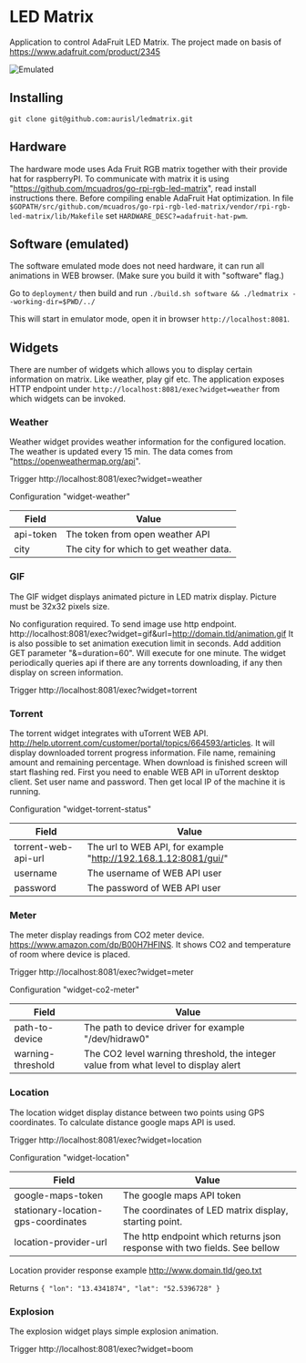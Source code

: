 # LED Matrix

Application to control AdaFruit LED Matrix. The project made on basis of https://www.adafruit.com/product/2345

![Emulated](https://d1sz9tkli0lfjq.cloudfront.net/items/0A0z1B3y320i1M3p2F1f/Screen%20Recording%202019-10-24%20at%2010.54%20AM.gif, "Emulated")

## Installing

`git clone git@github.com:aurisl/ledmatrix.git`

## Hardware

The hardware mode uses Ada Fruit RGB matrix together with their provide hat for raspberryPI.
To communicate with matrix it is using "https://github.com/mcuadros/go-rpi-rgb-led-matrix", read install instructions there.
Before compiling enable AdaFruit Hat optimization.
In file `$GOPATH/src/github.com/mcuadros/go-rpi-rgb-led-matrix/vendor/rpi-rgb-led-matrix/lib/Makefile` set `HARDWARE_DESC?=adafruit-hat-pwm`.

## Software (emulated)

The software emulated mode does not need hardware, it can run all animations in WEB browser. (Make sure you build it with "software" flag.)

Go to `deployment/` then build and run
`./build.sh software && ./ledmatrix --working-dir=$PWD/../`

This will start in emulator mode, open it in browser `http://localhost:8081`.

## Widgets

There are number of widgets which allows you to display certain information on matrix. Like weather, play gif etc.
The application exposes HTTP endpoint under `http://localhost:8081/exec?widget=weather` from which widgets can be invoked.

### Weather

Weather widget provides weather information for the configured location. 
The weather is updated every 15 min. The data comes from "https://openweathermap.org/api".

Trigger  http://localhost:8081/exec?widget=weather

Configuration "widget-weather"

| Field        | Value
|--------------|------------
| api-token    | The token from open weather API
| city         | The city for which to get weather data.

### GIF

The GIF widget displays animated picture in LED matrix display. Picture must be 32x32 pixels size.

No configuration required. To send image use http endpoint. http://localhost:8081/exec?widget=gif&url=http://domain.tld/animation.gif
It is also possible to set animation execution limit in seconds. Add addition GET parameter "&=duration=60". Will execute for one minute.
The widget periodically queries api if there are any torrents downloading, if any then display on screen information.

Trigger http://localhost:8081/exec?widget=torrent

### Torrent

The torrent widget integrates with uTorrent WEB API. http://help.utorrent.com/customer/portal/topics/664593/articles.
It will display downloaded torrent progress information. File name, remaining amount and remaining percentage. 
When download is finished screen will start flashing red. First you need to enable WEB API in uTorrent desktop client. 
Set user name and password. Then get local IP of the machine it is running. 

Configuration "widget-torrent-status"

| Field          | Value
|----------------|--------------------
| torrent-web-api-url | The url to WEB API, for example "http://192.168.1.12:8081/gui/"
| username  | The username of WEB API user
| password  | The password of WEB API user

### Meter

The meter display readings from CO2 meter device. https://www.amazon.com/dp/B00H7HFINS.
It shows CO2 and temperature of room where device is placed.

Trigger http://localhost:8081/exec?widget=meter

Configuration "widget-co2-meter" 

| Field         | Value
|---------------|-------------
| path-to-device | The path to device driver for example "/dev/hidraw0"
| warning-threshold | The CO2 level warning threshold, the integer value from what level to display alert


### Location

The location widget display distance between two points using GPS coordinates. 
To calculate distance google maps API is used.
 
Trigger http://localhost:8081/exec?widget=location

Configuration "widget-location"

| Field      | Value
|------------|---------------
| google-maps-token | The google maps API token
| stationary-location-gps-coordinates | The coordinates of LED matrix display, starting point.
| location-provider-url | The http endpoint which returns json response with two fields. See bellow 

Location provider response example http://www.domain.tld/geo.txt

Returns
``
{
  "lon": "13.4341874",
  "lat": "52.5396728"
}
``

### Explosion

The explosion widget plays simple explosion animation.  
  
Trigger http://localhost:8081/exec?widget=boom
  
